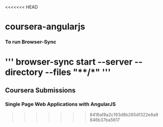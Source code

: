 <<<<<<< HEAD
# coursera-angularjs

### To run Browser-Sync
'''
browser-sync start --server --directory  --files "**/*"
'''
=======
## Coursera Submissions
### Single Page Web Applications with AngularJS


>>>>>>> 8416af8a2c193d8b265df322e8a9846b37ba5617
